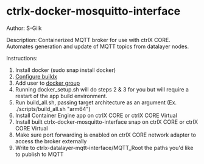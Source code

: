 # ctrlx-docker-mosquitto-interface

Author: S-Gilk

Description: Containerized MQTT broker for use with ctrlX CORE. Automates generation and update of MQTT topics from datalayer nodes.

Instructions:

1. Install docker (sudo snap install docker)
2. [Configure buildx](https://docs.docker.com/engine/install/ubuntu/#install-using-the-repository)
3. Add user to [docker group](https://docs.docker.com/engine/install/linux-postinstall/)
4. Running docker_setup.sh will do steps 2 & 3 for you but will require a restart of the app build environment.
5. Run build_all.sh, passing target architecture as an argument (Ex. ./scripts/build_all.sh "arm64")
6. Install Container Engine app on ctrlX CORE or ctrlX CORE Virtual
7. Install built ctrlx-docker-mosquitto-interface snap on ctrlX CORE or ctrlX CORE Virtual
8. Make sure port forwarding is enabled on ctrlX CORE network adapter to access the broker externally
9. Write to ctrlx-datalayer-mqtt-interface/MQTT_Root the paths you'd like to publish to MQTT
